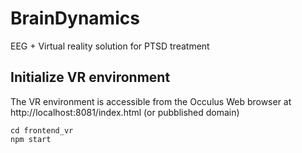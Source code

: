 # BrainDynamics

EEG + Virtual reality solution for PTSD treatment

## Initialize VR environment

The VR environment is accessible from the Occulus Web browser at http://localhost:8081/index.html (or pubblished domain)

```
cd frontend_vr
npm start
```
